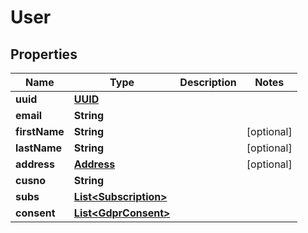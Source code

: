 
# User

## Properties
Name | Type | Description | Notes
------------ | ------------- | ------------- | -------------
**uuid** | [**UUID**](UUID.md) |  | 
**email** | **String** |  | 
**firstName** | **String** |  |  [optional]
**lastName** | **String** |  |  [optional]
**address** | [**Address**](Address.md) |  |  [optional]
**cusno** | **String** |  | 
**subs** | [**List&lt;Subscription&gt;**](Subscription.md) |  | 
**consent** | [**List&lt;GdprConsent&gt;**](GdprConsent.md) |  | 



